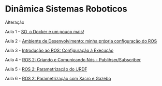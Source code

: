 # Dinâmica Sistemas Roboticos
Alteração

Aula 1 - [SO, o Docker e um pouco mais! ](https://thallys-oliveira.notion.site/1-SO-o-Docker-e-um-pouco-mais-a3b2f33a79ac492c9a7f046272fcc0f1?pvs=4)

Aula 2 - [Ambiente de Desenvolvimento: minha própria configuração do ROS](https://thallys-oliveira.notion.site/2-Ambiente-de-Desenvolvimento-minha-pr-pria-configura-o-do-ROS-08414292a0ac4110b3c539a21873cdf9?pvs=4)

Aula 3 - [Introdução ao ROS: Configuração à Execução](https://thallys-oliveira.notion.site/3-Introdu-o-ao-ROS-Configura-o-Execu-o-bd846d4eeb334aa781a92b510f4de581?pvs=4)

Aula 4 - [ROS 2: Criando e Comunicando Nós - Publihser/Subscriber](https://thallys-oliveira.notion.site/4-ROS-2-Criando-e-Comunicando-N-s-Publihser-Subscriber-8ac7ac35fd2b4bf1aefcb257984550c1?pvs=4)

Aula 5 - [ROS 2: Parametrização do URDF](https://thallys-oliveira.notion.site/5-ROS-2-Parametriza-o-do-URDF-806bd6ae059c424cb8b73578dd724323?pvs=4)

Aula 6 - [ROS 2: Parametrização com Xacro e Gazebo ](https://thallys-oliveira.notion.site/6-ROS-2-Parametriza-o-com-Xacro-e-Gazebo-670fecb099094c099512779502dc2d76?pvs=4)
